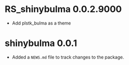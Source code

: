 # RS_shinybulma 0.0.2.9000

* Add plstk_bulma as a theme 

# shinybulma 0.0.1

* Added a `NEWS.md` file to track changes to the package.
